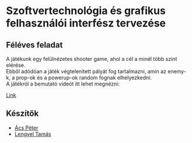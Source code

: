 # Szoftvertechnológia és grafikus felhasználói interfész tervezése
## Féléves feladat

<p>A játékunk egy felülnézetes shooter game, ahol a cél a minél több szint elérése.<br>
Ebből adódóan a játék végtelenített pályát fog tartalmazni, amin az enemy-k, a prop-ok és a powerup-ok random fognak elhelyezkedni.<br>
A játékról a bemutató videót itt lehet megnézni:</p>

[Link](https://youtu.be/mNxx3_GIIN0)

## Készítők

 - [Ács Péter](https://github.com/tsaskater)
 - [Lengyel Tamás](https://github.com/tamas-lengyel)
